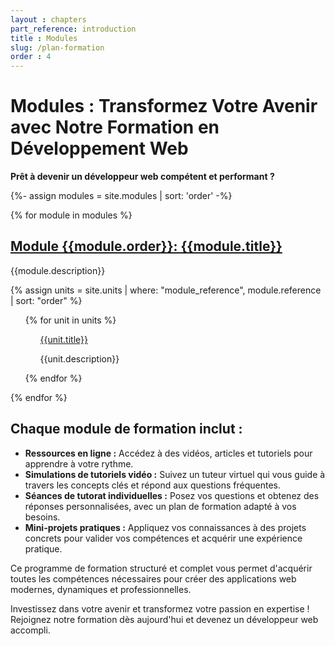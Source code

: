 ```yaml
---
layout : chapters
part_reference: introduction
title : Modules
slug: /plan-formation
order : 4
---
```


# Modules : Transformez Votre Avenir avec Notre Formation en Développement Web

**Prêt à devenir un développeur web compétent et performant ?**

{%- assign modules = site.modules | sort: 'order' -%}

{% for module in modules %}

## **[Module {{module.order}}: {{module.title}}]({{site.baseurl}}{{module.url}})**

{{module.description}}

{% assign units = site.units | where: "module_reference", module.reference | sort: "order" %}
<ul>
    {% for unit in units %}
    <ol>
        <a href="{{site.baseurl}}{{unit.url}}">{{unit.title}}</a>
        <p>{{unit.description}}</p>
    </ol>
    {% endfor %}   
</ul>


{% endfor %}


## **Chaque module de formation inclut :**


* **Ressources en ligne :** Accédez à des vidéos, articles et tutoriels pour apprendre à votre rythme.
* **Simulations de tutoriels vidéo :** Suivez un tuteur virtuel qui vous guide à travers les concepts clés et répond aux questions fréquentes.
* **Séances de tutorat individuelles :** Posez vos questions et obtenez des réponses personnalisées, avec un plan de formation adapté à vos besoins.
* **Mini-projets pratiques :** Appliquez vos connaissances à des projets concrets pour valider vos compétences et acquérir une expérience pratique.

Ce programme de formation structuré et complet vous permet d'acquérir toutes les compétences nécessaires pour créer des applications web modernes, dynamiques et professionnelles.

Investissez dans votre avenir et transformez votre passion en expertise ! Rejoignez notre formation dès aujourd'hui et devenez un développeur web accompli.